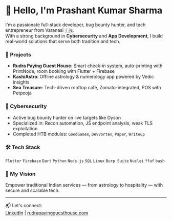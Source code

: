 # 👋 Hello, I'm Prashant Kumar Sharma

I'm a passionate full-stack developer, bug bounty hunter, and tech entrepreneur from Varanasi 🇮🇳.  
With a strong background in **Cybersecurity** and **App Development**, I build real-world solutions that serve both tradition and tech.

### 💼 Projects
- **Rudra Paying Guest House**: Smart check-in system, auto-printing with PrintNode, room booking with Flutter + Firebase
- **KashiAstro**: Offline astrology & numerology app powered by Vedic insights
- **Sea Treasure**: Tech-driven rooftop café, Zomato-integrated, POS with Petpooja

### 🔐 Cybersecurity
- Active bug bounty hunter on live targets like Dyson  
- Specialized in: Recon automation, JS endpoint analysis, weak TLS exploitation  
- Completed HTB modules: `GoodGames`, `DevVortex`, `Paper`, `Writeup`

### 🛠️ Tech Stack
`Flutter` `Firebase` `Dart` `Python` `Node.js` `SQL` `Linux` `Burp Suite` `Nuclei` `ffuf` `bash`

### 🔮 My Vision
Empower traditional Indian services — from astrology to hospitality — with secure and scalable tech.

---

📬 Let's connect:  
[LinkedIn](https://www.linkedin.com/in/pstechvirus/) | [rudrapayingguesthouse.com](https://www.rudrapayingguesthouse.com)  
